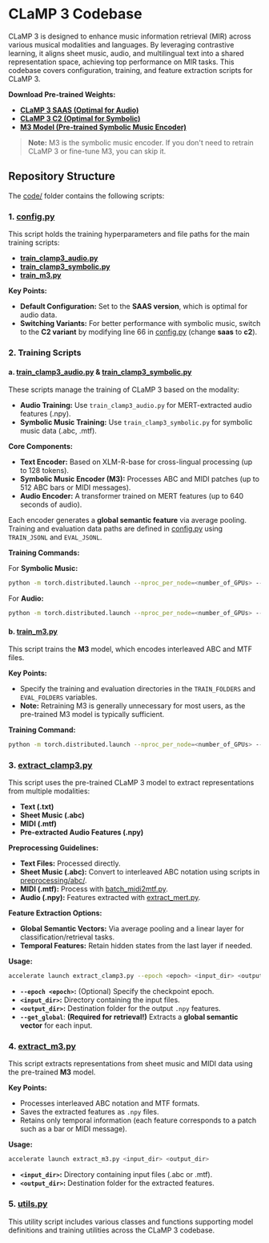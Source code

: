 # **CLaMP 3 Codebase**
CLaMP 3 is designed to enhance music information retrieval (MIR) across various musical modalities and languages. By leveraging contrastive learning, it aligns sheet music, audio, and multilingual text into a shared representation space, achieving top performance on MIR tasks. This codebase covers configuration, training, and feature extraction scripts for CLaMP 3.

**Download Pre-trained Weights:**
- [**CLaMP 3 SAAS (Optimal for Audio)**](https://huggingface.co/sander-wood/clamp3/blob/main/weights_clamp3_saas_h_size_768_t_model_FacebookAI_xlm-roberta-base_t_length_128_a_size_768_a_layers_12_a_length_128_s_size_768_s_layers_12_p_size_64_p_length_512.pth)
- [**CLaMP 3 C2 (Optimal for Symbolic)**](https://huggingface.co/sander-wood/clamp3/blob/main/weights_clamp3_c2_h_size_768_t_model_FacebookAI_xlm-roberta-base_t_length_128_a_size_768_a_layers_12_a_length_128_s_size_768_s_layers_12_p_size_64_p_length_512.pth)
- [**M3 Model (Pre-trained Symbolic Music Encoder)**](https://huggingface.co/sander-wood/clamp2/blob/main/weights_m3_p_size_64_p_length_512_t_layers_3_p_layers_12_h_size_768_lr_0.0001_batch_16_mask_0.45.pth)

> **Note:** M3 is the symbolic music encoder. If you don't need to retrain CLaMP 3 or fine-tune M3, you can skip it.

## **Repository Structure**  
The [code/](https://github.com/sanderwood/clamp3/tree/main/code) folder contains the following scripts:

### **1. [config.py](https://github.com/sanderwood/clamp3/blob/main/code/config.py)**
This script holds the training hyperparameters and file paths for the main training scripts:
- **[train_clamp3_audio.py](https://github.com/sanderwood/clamp3/blob/main/code/train_clamp3_audio.py)**
- **[train_clamp3_symbolic.py](https://github.com/sanderwood/clamp3/blob/main/code/train_clamp3_symbolic.py)**
- **[train_m3.py](https://github.com/sanderwood/clamp3/blob/main/code/train_m3.py)**

**Key Points:**
- **Default Configuration:** Set to the **SAAS version**, which is optimal for audio data.
- **Switching Variants:** For better performance with symbolic music, switch to the **C2 variant** by modifying line 66 in [config.py](https://github.com/sanderwood/clamp3/blob/main/code/config.py) (change **saas** to **c2**).

### **2. Training Scripts**

#### **a. [train_clamp3_audio.py](https://github.com/sanderwood/clamp3/blob/main/code/train_clamp3_audio.py) & [train_clamp3_symbolic.py](https://github.com/sanderwood/clamp3/blob/main/code/train_clamp3_symbolic.py)**
These scripts manage the training of CLaMP 3 based on the modality:

- **Audio Training:** Use `train_clamp3_audio.py` for MERT-extracted audio features (.npy).
- **Symbolic Music Training:** Use `train_clamp3_symbolic.py` for symbolic music data (.abc, .mtf).

**Core Components:**
- **Text Encoder:** Based on XLM-R-base for cross-lingual processing (up to 128 tokens).
- **Symbolic Music Encoder (M3):** Processes ABC and MIDI patches (up to 512 ABC bars or MIDI messages).
- **Audio Encoder:** A transformer trained on MERT features (up to 640 seconds of audio).

Each encoder generates a **global semantic feature** via average pooling. Training and evaluation data paths are defined in [config.py](https://github.com/sanderwood/clamp3/blob/main/code/config.py) using `TRAIN_JSONL` and `EVAL_JSONL`.

**Training Commands:**

For **Symbolic Music:**
```bash
python -m torch.distributed.launch --nproc_per_node=<number_of_GPUs> --use_env train_clamp3_symbolic.py
```

For **Audio:**
```bash
python -m torch.distributed.launch --nproc_per_node=<number_of_GPUs> --use_env train_clamp3_audio.py
```

#### **b. [train_m3.py](https://github.com/sanderwood/clamp3/blob/main/code/train_m3.py)**
This script trains the **M3** model, which encodes interleaved ABC and MTF files.

**Key Points:**
- Specify the training and evaluation directories in the `TRAIN_FOLDERS` and `EVAL_FOLDERS` variables.
- **Note:** Retraining M3 is generally unnecessary for most users, as the pre-trained M3 model is typically sufficient.

**Training Command:**
```bash
python -m torch.distributed.launch --nproc_per_node=<number_of_GPUs> --use_env train_m3.py
```

### **3. [extract_clamp3.py](https://github.com/sanderwood/clamp3/blob/main/code/extract_clamp3.py)**
This script uses the pre-trained CLaMP 3 model to extract representations from multiple modalities:
- **Text (.txt)**
- **Sheet Music (.abc)**
- **MIDI (.mtf)**
- **Pre-extracted Audio Features (.npy)**

**Preprocessing Guidelines:**
- **Text Files:** Processed directly.
- **Sheet Music (.abc):** Convert to interleaved ABC notation using scripts in [preprocessing/abc/](https://github.com/sanderwood/clamp3/tree/main/preprocessing/abc).
- **MIDI (.mtf):** Process with [batch_midi2mtf.py](https://github.com/sanderwood/clamp3/tree/main/preprocessing/midi/batch_midi2mtf.py).
- **Audio (.npy):** Features extracted with [extract_mert.py](https://github.com/sanderwood/clamp3/blob/main/preprocessing/audio/extract_mert.py).

**Feature Extraction Options:**
- **Global Semantic Vectors:** Via average pooling and a linear layer for classification/retrieval tasks.
- **Temporal Features:** Retain hidden states from the last layer if needed.

**Usage:**
```bash
accelerate launch extract_clamp3.py --epoch <epoch> <input_dir> <output_dir> --get_global
```
- **`--epoch <epoch>`:** (Optional) Specify the checkpoint epoch.  
- **`<input_dir>`:** Directory containing the input files.  
- **`<output_dir>`:** Destination folder for the output `.npy` features.  
- **`--get_global`**: **(Required for retrieval!)** Extracts a **global semantic vector** for each input.  

### **4. [extract_m3.py](https://github.com/sanderwood/clamp3/blob/main/code/extract_m3.py)**
This script extracts representations from sheet music and MIDI data using the pre-trained **M3** model.

**Key Points:**
- Processes interleaved ABC notation and MTF formats.
- Saves the extracted features as `.npy` files.
- Retains only temporal information (each feature corresponds to a patch such as a bar or MIDI message).

**Usage:**
```bash
accelerate launch extract_m3.py <input_dir> <output_dir>
```
- **`<input_dir>`:** Directory containing input files (.abc or .mtf).
- **`<output_dir>`:** Destination folder for the extracted features.

### **5. [utils.py](https://github.com/sanderwood/clamp3/blob/main/code/utils.py)**
This utility script includes various classes and functions supporting model definitions and training utilities across the CLaMP 3 codebase.